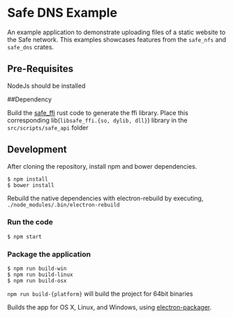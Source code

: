 # Safe DNS Example

An example application to demonstrate uploading files of a static website to the Safe network. This examples showcases features from the `safe_nfs` and `safe_dns` crates.

## Pre-Requisites
  NodeJs should be installed

##Dependency

Build the [safe_ffi](https://github.com/maidsafe/safe_ffi/) rust code to generate the ffi library.
Place this corresponding lib(`libsafe_ffi.{so, dylib, dll}`) library in the `src/scripts/safe_api` folder


## Development

After cloning the repository, install npm and bower dependencies.
```
$ npm install
$ bower install
```

Rebuild the native dependencies with electron-rebuild by executing, `./node_modules/.bin/electron-rebuild`

### Run the code

```
$ npm start
```

### Package the application

```
$ npm run build-win
$ npm run build-linux
$ npm run build-osx
```

`npm run build-{platform}` will build the project for 64bit binaries

Builds the app for OS X, Linux, and Windows, using [electron-packager](https://github.com/maxogden/electron-packager).
